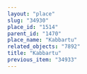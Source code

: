 ```yaml
---
layout: "place"
slug: "34930"
place_id: "1514"
parent_id: "1470"
place_name: "Kabbartu"
related_objects: "7892"
title: "Kabbartu"
previous_item: "34933"
---
```

